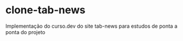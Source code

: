 # clone-tab-news
Implementação do curso.dev do site tab-news para estudos de ponta a ponta do projeto
